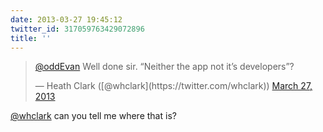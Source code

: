 ```yaml
---
date: 2013-03-27 19:45:12
twitter_id: 317059763429072896
title: ''
---
```


<blockquote class="twitter-tweet"><p lang="en" dir="ltr"><a href="https://twitter.com/oddEvan?ref_src=twsrc%5Etfw">@oddEvan</a> Well done sir. “Neither the app not it’s developers”?</p>&mdash; Heath Clark ([@whclark](https://twitter.com/whclark)) <a href="https://twitter.com/whclark/status/317056995326824450?ref_src=twsrc%5Etfw">March 27, 2013</a></blockquote>
<script async src="https://platform.twitter.com/widgets.js" charset="utf-8"></script>

[@whclark](https://twitter.com/whclark) can you tell me where that is?
